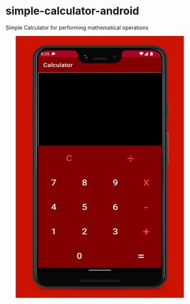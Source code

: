 # simple-calculator-android
Simple Calculator for performing mathematical operations

<p align="center">
    <img src="screenshot/app_screenshot.jpg" width="450" height="700" />
</p>